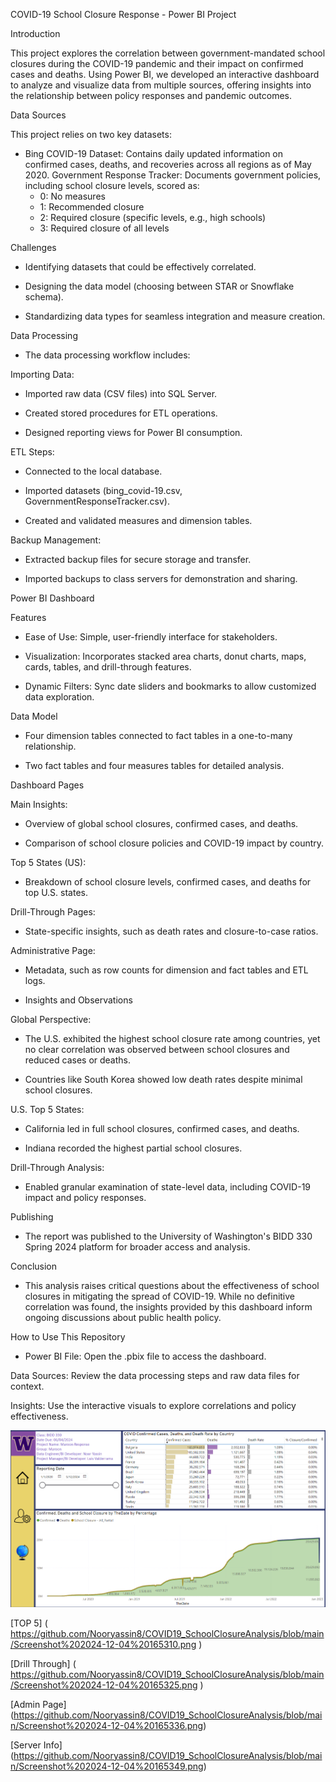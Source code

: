 
COVID-19 School Closure Response - Power BI Project

Introduction

This project explores the correlation between government-mandated school closures during the COVID-19 pandemic and their impact on confirmed cases and deaths. Using Power BI, we developed an interactive dashboard to analyze and visualize data from multiple sources, offering insights into the relationship between policy responses and pandemic outcomes.

Data Sources

This project relies on two key datasets:

- Bing COVID-19 Dataset: Contains daily updated information on confirmed cases, deaths, and recoveries across all regions as of May 2020.
Government Response Tracker: Documents government policies, including school closure levels, scored as:
  - 0: No measures
  - 1: Recommended closure
  - 2: Required closure (specific levels, e.g., high schools)
  - 3: Required closure of all levels

Challenges

- Identifying datasets that could be effectively correlated.

- Designing the data model (choosing between STAR or Snowflake schema).

- Standardizing data types for seamless integration and measure creation.

Data Processing

- The data processing workflow includes:

Importing Data:

- Imported raw data (CSV files) into SQL Server.

- Created stored procedures for ETL operations.

- Designed reporting views for Power BI consumption.

ETL Steps:

- Connected to the local database.

- Imported datasets (bing_covid-19.csv, GovernmentResponseTracker.csv).

- Created and validated measures and dimension tables.

Backup Management:

- Extracted backup files for secure storage and transfer.

- Imported backups to class servers for demonstration and sharing.

Power BI Dashboard

Features

- Ease of Use: Simple, user-friendly interface for stakeholders.

- Visualization: Incorporates stacked area charts, donut charts, maps, cards, tables, and drill-through features.

- Dynamic Filters: Sync date sliders and bookmarks to allow customized data exploration.

Data Model

- Four dimension tables connected to fact tables in a one-to-many relationship.

- Two fact tables and four measures tables for detailed analysis.

Dashboard Pages

Main Insights:

- Overview of global school closures, confirmed cases, and deaths.

- Comparison of school closure policies and COVID-19 impact by country.

Top 5 States (US):

- Breakdown of school closure levels, confirmed cases, and deaths for top U.S. states.

Drill-Through Pages:

- State-specific insights, such as death rates and closure-to-case ratios.

Administrative Page:

- Metadata, such as row counts for dimension and fact tables and ETL logs.

- Insights and Observations

Global Perspective:

- The U.S. exhibited the highest school closure rate among countries, yet no clear correlation was observed between school closures and reduced cases or deaths.
  
- Countries like South Korea showed low death rates despite minimal school closures.

U.S. Top 5 States:

- California led in full school closures, confirmed cases, and deaths.

- Indiana recorded the highest partial school closures.

Drill-Through Analysis:

- Enabled granular examination of state-level data, including COVID-19 impact and policy responses.

Publishing

- The report was published to the University of Washington's BIDD 330 Spring 2024 platform for broader access and analysis.

Conclusion

- This analysis raises critical questions about the effectiveness of school closures in mitigating the spread of COVID-19. While no definitive correlation was found, the insights provided by this dashboard inform ongoing discussions about public health policy.

How to Use This Repository

- Power BI File: Open the .pbix file to access the dashboard.

Data Sources: Review the data processing steps and raw data files for context.

Insights: Use the interactive visuals to explore correlations and policy effectiveness.

![School Closures ](https://github.com/Nooryassin8/COVID19_SchoolClosureAnalysis/blob/main/Screenshot%202024-12-04%20165255.png)

[TOP 5]  ( https://github.com/Nooryassin8/COVID19_SchoolClosureAnalysis/blob/main/Screenshot%202024-12-04%20165310.png )

[Drill Through] ( https://github.com/Nooryassin8/COVID19_SchoolClosureAnalysis/blob/main/Screenshot%202024-12-04%20165325.png )

[Admin Page] (https://github.com/Nooryassin8/COVID19_SchoolClosureAnalysis/blob/main/Screenshot%202024-12-04%20165336.png)

[Server Info] (https://github.com/Nooryassin8/COVID19_SchoolClosureAnalysis/blob/main/Screenshot%202024-12-04%20165349.png)


